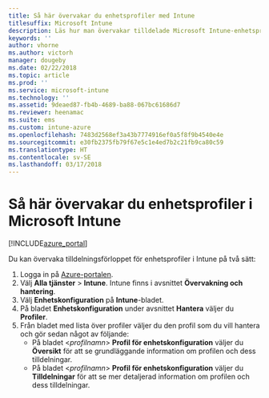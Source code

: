 ```yaml
---
title: Så här övervakar du enhetsprofiler med Intune
titlesuffix: Microsoft Intune
description: Läs hur man övervakar tilldelade Microsoft Intune-enhetsprofiler.
keywords: ''
author: vhorne
ms.author: victorh
manager: dougeby
ms.date: 02/22/2018
ms.topic: article
ms.prod: ''
ms.service: microsoft-intune
ms.technology: ''
ms.assetid: 9deaed87-fb4b-4689-ba88-067bc61686d7
ms.reviewer: heenamac
ms.suite: ems
ms.custom: intune-azure
ms.openlocfilehash: 7483d2568ef3a43b7774916ef0a5f8f9b4540e4e
ms.sourcegitcommit: e30fb2375fb79f67e5c1e4ed7b2c21fb9ca80c59
ms.translationtype: HT
ms.contentlocale: sv-SE
ms.lasthandoff: 03/17/2018
---
```

# <a name="how-to-monitor-device-profiles-in-microsoft-intune"></a>Så här övervakar du enhetsprofiler i Microsoft Intune

[!INCLUDE[azure_portal](./includes/azure_portal.md)]

Du kan övervaka tilldelningsförloppet för enhetsprofiler i Intune på två sätt:


1. Logga in på [Azure-portalen](https://portal.azure.com).
2. Välj **Alla tjänster** > **Intune**. Intune finns i avsnittet **Övervakning och hantering**.
3. Välj **Enhetskonfiguration** på **Intune**-bladet.
2. På bladet **Enhetskonfiguration** under avsnittet **Hantera** väljer du **Profiler**.
2. Från bladet med lista över profiler väljer du den profil som du vill hantera och gör sedan något av följande:
    - På bladet <*profilnamn*> **Profil för enhetskonfiguration** väljer du **Översikt** för att se grundläggande information om profilen och dess tilldelningar.
    - På bladet <*profilnamn*> **Profil för enhetskonfiguration** väljer du **Tilldelningar** för att se mer detaljerad information om profilen och dess tilldelningar.
